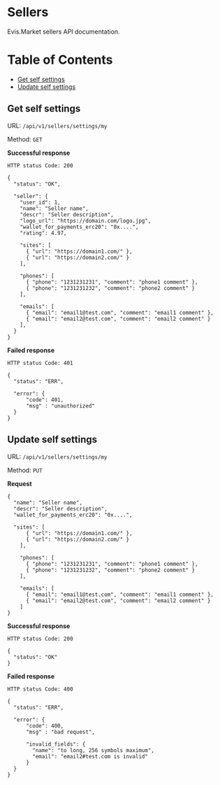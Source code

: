 # Sellers

Evis.Market sellers API documentation.

Table of Contents
=================
* [Get self settings](#get-self-settings)
* [Update self settings](#update-self-settings)

## Get self settings

URL: `/api/v1/sellers/settings/my`

Method: `GET`

**Successful response**

    HTTP status Code: 200

    {
      "status": "OK",

      "seller": {
        "user_id": 1,
        "name": "Seller name",
        "descr": "Seller description",
        "logo_url": "https://domain.com/logo.jpg",
        "wallet_for_payments_erc20": "0x....",
        "rating": 4.97,

        "sites": [
          { "url": "https://domain1.com/" },
          { "url": "https://domain2.com/" }
        ],

        "phones": [
          { "phone": "1231231231", "comment": "phone1 comment" },
          { "phone": "1231231232", "comment": "phone2 comment" }
        ],

        "emails": [
          { "email": "email1@test.com", "comment": "email1 comment" },
          { "email": "email2@test.com", "comment": "email2 comment" }
        ],
      }
    }

**Failed response**

    HTTP status Code: 401

    {
      "status": "ERR",

      "error": {
          "code": 401,
          "msg" : "unauthorized"
      }
    }


## Update self settings

URL: `/api/v1/sellers/settings/my`

Method: `PUT`

**Request**

    {
      "name": "Seller name",
      "descr": "Seller description",
      "wallet_for_payments_erc20": "0x....",

      "sites": [
          { "url": "https://domain1.com/" },
          { "url": "https://domain2.com/" }
        ],

        "phones": [
          { "phone": "1231231231", "comment": "phone1 comment" },
          { "phone": "1231231232", "comment": "phone2 comment" }
        ],

        "emails": [
          { "email": "email1@test.com", "comment": "email1 comment" },
          { "email": "email2@test.com", "comment": "email2 comment" }
        ]
    }

**Successful response**

    HTTP status Code: 200

    {
      "status": "OK"
    }

**Failed response**

    HTTP status Code: 400

    {
      "status": "ERR",

      "error": {
          "code": 400,
          "msg" : "bad request",

          "invalid_fields": {
            "name": "to long, 256 symbols maximum",
            "email": "email2#test.com is invalid"
          }
      }
    }
